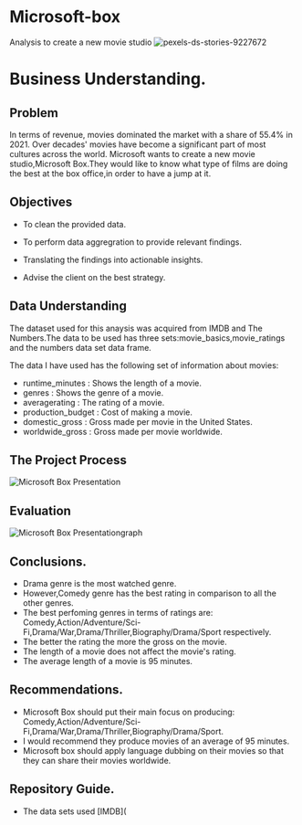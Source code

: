# Microsoft-box
Analysis to create a new movie studio
![pexels-ds-stories-9227672](https://user-images.githubusercontent.com/117109653/202164207-6c4a8acb-de3a-4228-bf07-a8870bb426ce.jpg)

# Business Understanding.
## Problem 
In terms of revenue, movies dominated the market with a share of 55.4% in 2021. Over decades' movies have become a significant part of most cultures across the world. Microsoft wants to create a new movie studio,Microsoft Box.They would like to know what type of films are doing the best at the box office,in order to have a jump at it.


## Objectives

- To clean the provided data.

- To perform data aggregration to provide relevant findings.

- Translating the findings into actionable insights.

- Advise the client on the best strategy.


## Data Understanding

The dataset used for this anaysis was acquired from IMDB and The Numbers.The data to be used has three sets:movie_basics,movie_ratings and the numbers data set data frame.

The data I have used has the following set of information about movies:

- runtime_minutes : Shows the length of a movie.
- genres : Shows the genre of a movie.
- averagerating : The rating of a movie.
- production_budget : Cost of making a movie.
- domestic_gross : Gross made per movie in the United States.
- worldwide_gross : Gross made per movie worldwide.


## The Project Process
![Microsoft Box Presentation](https://user-images.githubusercontent.com/117109653/202891574-dd69d406-9fad-44be-92d0-898e5bb3d8b7.png)

## Evaluation 
![Microsoft Box Presentationgraph](https://user-images.githubusercontent.com/117109653/202891651-3545c453-2251-499f-9c01-c8e73d4c5e8f.png)


## Conclusions.

- Drama genre is the most watched genre.
- However,Comedy genre has the best rating in comparison to all the other genres.
- The best perfoming genres in terms of ratings are: Comedy,Action/Adventure/Sci- Fi,Drama/War,Drama/Thriller,Biography/Drama/Sport respectively.
- The better the rating the more the gross on the movie.
- The length of a movie does not affect the movie's rating.
- The average length of a movie is 95 minutes.


## Recommendations.
- Microsoft Box should put their main focus on producing: Comedy,Action/Adventure/Sci- Fi,Drama/War,Drama/Thriller,Biography/Drama/Sport.
- I would recommend they produce movies of an average of 95 minutes.
- Microsoft box should apply language dubbing on their movies so that they can share their movies worldwide.


## Repository Guide.
- The data sets used [IMDB]([
](https://www.imdb.com/)
